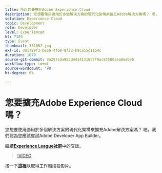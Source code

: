 ```yaml
---
title: 所以您要擴充Adobe Experience Cloud
description: 您想要使用適用於多個解決方案的現代化架構來擴充Adobe解決方案嗎？ 嗯，我們認為您應該嘗試Adobe Developer App Builder。 此工作階段屬於Adobe Developers Live內容事件的一部分。
solution: Experience Cloud
topic: Development
role: Developer
level: Experienced
kt: 7189
type: Event
thumbnail: 331852.jpg
exl-id: d81729f3-be66-4f68-8f23-b9ca55c1154c
duration: 1679
source-git-commit: 9a297cda953d4414131657f9ac84580aea0eabeb
workflow-type: tm+mt
source-wordcount: '98'
ht-degree: 0%

---
```


# 您要擴充Adobe Experience Cloud嗎？

您想要使用適用於多個解決方案的現代化架構來擴充Adobe解決方案嗎？ 嗯，我們認為您應該嘗試Adobe Developer App Builder。

繼續&#x200B;**[Experience League社群](https://adobe.ly/36Yd3v6)**&#x200B;中的交談。

>[!VIDEO](https://video.tv.adobe.com/v/331852/?quality=12&learn=on&hidetitle=true)

按一下&#x200B;**[這裡](/help/adobe-developers-live/assets/extend-experience-cloud.pdf)**&#x200B;以取得工作階段投影片。
